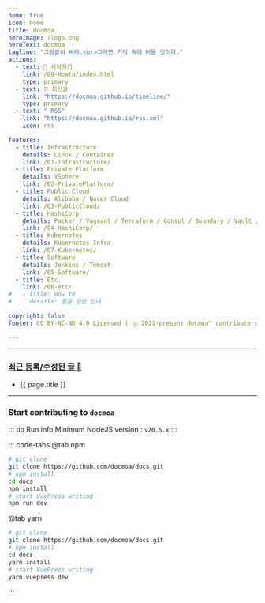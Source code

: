 ```yaml
---
home: true
icon: home
title: docmoa
heroImage: /logo.png
heroText: docmoa
tagline: "그림같이 써라.<br>그러면 기억 속에 머물 것이다."
actions:
  - text: 🚀 시작하기
    link: /00-Howto/index.html
    type: primary
  - text: ⏰ 최신글
    link: "https://docmoa.github.io/timeline/"
    type: primary    
  - text: " RSS"
    link: "https://docmoa.github.io/rss.xml"
    icon: rss

features:
  - title: Infrastructure
    details: Linux / Container
    link: /01-Infrastructure/
  - title: Private Platform
    details: VSphere
    link: /02-PrivatePlatform/
  - title: Public Cloud
    details: Alibaba / Naver Cloud
    link: /03-PublicCloud/
  - title: HashiCorp
    details: Packer / Vagrant / Terraform / Consul / Boundary / Vault / Nomad / Waypoint
    link: /04-HashiCorp/
  - title: Kubernetes
    details: Kubernetes Infra
    link: /07-Kubernetes/
  - title: Software
    details: Jenkins / Tomcat
    link: /05-Software/
  - title: Etc.
    link: /06-etc/
#   - title: How to
#     details: 활용 방법 안내

copyright: false
footer: CC BY-NC-ND 4.0 Licensed | ⓒ 2021-present docmoa™ contributers all rights reserved.

---
```

---

### [최근 등록/수정된 글 🔗](/timeline/)

<script>
import { defineComponent } from 'vue'
import { usePages } from '@temp/root'  // pages.js is default filename

export default defineComponent({
  setup() {
    const pages = usePages()
    console.log(pages)
    return { pages }
  },
})
</script>

<ul>
  <li
    v-for="page in pages"
    :key="page.key"
  >
    <RouterLink :to="page.path">{{ page.title }}</RouterLink> 
    <!-- <span v-if="page.localizedDate">
      [ 최초 작성일 {{ page.localizedDate }} ]
    </span> -->
  </li>
</ul>

---

### Start contributing to `docmoa`

::: tip Run info
Minimum NodeJS version : `v20.5.x`
:::

::: code-tabs
@tab npm

```bash {2,5-6,9}
# git clone
git clone https://github.com/docmoa/docs.git
# npm install
cd docs
npm install
# start VuePress writing
npm run dev
```

@tab yarn

```bash {2,5-6,9}
# git clone
git clone https://github.com/docmoa/docs.git
# npm install
cd docs
yarn install
# start VuePress writing
yarn vuepress dev
```

:::
